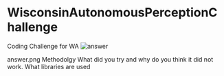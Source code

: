 # WisconsinAutonomousPerceptionChallenge
Coding Challenge for WA
![answer](https://github.com/user-attachments/assets/2220377f-6de7-4f10-b584-ce3d14b264b0)

answer.png
Methodolgy
What did you try and why do you think it did not work.
What libraries are used
